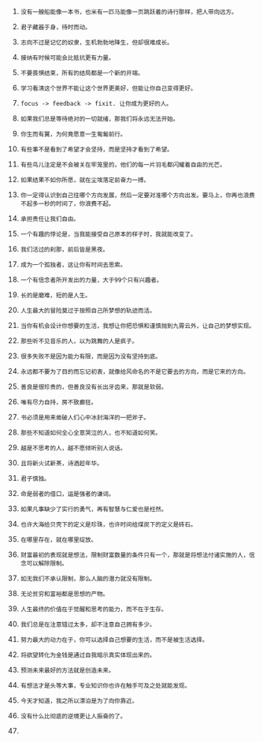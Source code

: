 1. ```
   没有一艘船能像一本书，也米有一匹马能像一页跳跃着的诗行那样，把人带向远方。
   ```

2. ```
   君子藏器于身，待时而动。
   ```

3. ```
   志向不过是记忆的奴隶，生机勃勃地降生，但却很难成长。
   ```

4. ```
   接纳有时候可能会比抵抗更有力量。
   ```

5. ```
   不要畏惧结束，所有的结局都是一个新的开端。
   ```

6. ```
   学习看清这个世界不能让这个世界更美好，但能让你自己变得更好。
   ```

7. ```
   focus -> feedback -> fixit. 让你成为更好的人。
   ```

8. ```
   如果我们总是等待绝对的一切就绪，那我们将永远无法开始。
   ```

9. ```
   你生而有翼，为何竟愿意一生匍匐前行。
   ```

10. ```
    有些事不是看到了希望才会坚持，而是坚持才看到了希望。
    ```

11. ```\
    有些鸟儿注定是不会被关在牢笼里的，他们的每一片羽毛都闪耀着自由的光芒。
    ```

12. ```
    如果结果不如你所愿，就在尘埃落定前奋力一搏。
    ```

13. ```
    你一定得认识到自己往哪个方向发展，然后一定要对准哪个方向出发。要马上，你再也浪费不起多一秒的时间了，你浪费不起。
    ```
    
14. ```
    承担责任让我们自由。
    ```

15. ```
    一个有趣的悖论是，当我能接受自己原本的样子时，我就能改变了。
    ```

16. ```
    我们活过的刹那，前后皆是黑夜。
    ```

17. ```
    成为一个孤独者，这让你有时间去思索。
    ```

18. ```
    一个有信念者所开发出的力量，大于99个只有兴趣者。
    ```

19. ```
    长的是磨难，短的是人生。
    ```

20. ```
    人生最大的冒险莫过于按照自己所梦想的轨迹而活。
    ```

21. ```
    当你有机会设计你想要的生活，我想让你把恐惧和谨慎抛到九霄云外，让自己的梦想实现。
    ```

22. ```
    那些听不见音乐的人，以为跳舞的人是疯子。
    ```

23. ```
    很多失败不是因为能力有限，而是因为没有坚持到底。
    ```
    
24. ```
    永远都不要为了目的而忘记初衷，就像给风命名的不是它要去的方向，而是它来的方向。
    ```

25. ```
    善良是很珍贵的，但善良没有长出牙齿来，那就是软弱。
    ```

26. ```
    唯有尽力自持，房不致癫狂。
    ```

27. ```
    书必须是用来凿破人们心中冰封海洋的一把斧子。
    ```

28. ```
    那些不知道如何全心全意哭泣的人，也不知道如何笑。
    ```

29. ```
    越是不思考的人，越不愿倾听别人说话。
    ```

30. ```
    且将新火试新茶，诗酒趁年华。
    ```

31. ```
    君子慎独。
    ```

32. ```
    命是弱者的借口，运是强者的谦词。
    ```

33. ```
    如果凡事缺少了实行的勇气，再有智慧与仁爱也是枉然。
    ```

34. ```
    也许大海给贝壳下的定义是珍珠，也许时间给煤炭下的定义是砖石。
    ```

35. ```
    在哪里存在，就在哪里绽放。
    ```

36. ```
    财富最初的表现就是想法，限制财富数量的条件只有一个，那就是将想法付诸实施的人，信念可以解除限制。
    ```

37. ```
    如无我们不承认限制，那么人脑的潜力就没有限制。
    ```

38. ```
    无论贫穷和富裕都是思想的产物。
    ```

39. ```
    人生最终的价值在于觉醒和思考的能力，而不在于生存。
    ```

40. ```
    我们总是在注意错过太多，却不注意自己拥有多少。
    ```

41. ```
    努力最大的动力在于，你可以选择自己想要的生活，而不是被生活选择。
    ```

42. ```
    将欲望转化为金钱是通过自我暗示真实体现出来的。
    ```

43. ```
    预测未来最好的方法就是创造未来。
    ```

44. ```
    有想法才是头等大事，专业知识你也许在触手可及之处就能发现。
    ```

45. ```
    今天才知道，我之所以漂泊是为了向你靠近。
    ```

46. ```
    没有什么比彻底的逆境更让人振奋的了。
    ```

47. 

